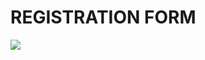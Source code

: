 <h1>REGISTRATION FORM</h1>
<img src="https://github.com/user-attachments/assets/d3763f16-b349-4ca4-986a-7f18aac933e9">
